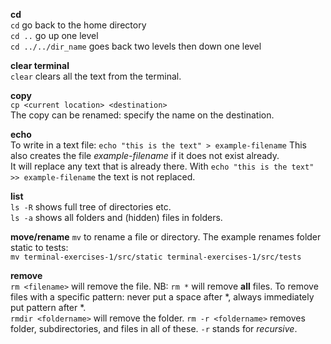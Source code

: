 **cd**  
`cd` go back to the home directory  
`cd ..` go up one level  
`cd ../../dir_name` goes back two levels then down one level  

**clear terminal**  
`clear` clears all the text from the terminal.  

**copy**  
`cp <current location> <destination>`  
The copy can be renamed: specify the name on the destination.  

**echo**  
To write in a text file: `echo "this is the text" > example-filename` 
This also creates the file *example-filename* if it does not exist already.  
It will replace any text that is already there. With `echo "this is the text" >> example-filename` the text is not replaced.  

**list**  
`ls -R` shows full tree of directories etc.  
`ls -a` shows all folders and (hidden) files in folders.  

**move/rename** 
`mv` to rename a file or directory. The example renames folder static to tests:  
`mv terminal-exercises-1/src/static terminal-exercises-1/src/tests`


**remove**  
`rm <filename>` will remove the file.
NB: `rm *` will remove **all** files.
To remove files with a specific pattern: never put a space after *, always immediately put pattern after *.  
`rmdir <foldername>` will remove the folder.
`rm -r <foldername>` removes folder, subdirectories, and files in all of these. `-r` stands for *recursive*.

